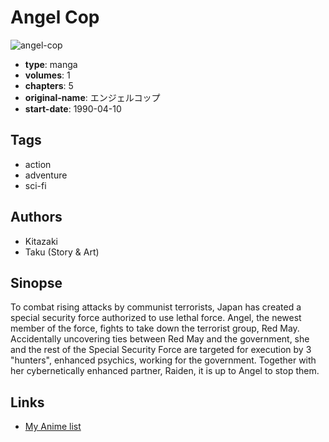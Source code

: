 # Angel Cop

![angel-cop](https://cdn.myanimelist.net/images/manga/1/74525.jpg)

-   **type**: manga
-   **volumes**: 1
-   **chapters**: 5
-   **original-name**: エンジェルコップ
-   **start-date**: 1990-04-10

## Tags

-   action
-   adventure
-   sci-fi

## Authors

-   Kitazaki
-   Taku (Story & Art)

## Sinopse

To combat rising attacks by communist terrorists, Japan has created a special security force authorized to use lethal force. Angel, the newest member of the force, fights to take down the terrorist group, Red May. Accidentally uncovering ties between Red May and the government, she and the rest of the Special Security Force are targeted for execution by 3 "hunters", enhanced psychics, working for the government. Together with her cybernetically enhanced partner, Raiden, it is up to Angel to stop them.

## Links

-   [My Anime list](https://myanimelist.net/manga/42645/Angel_Cop)
